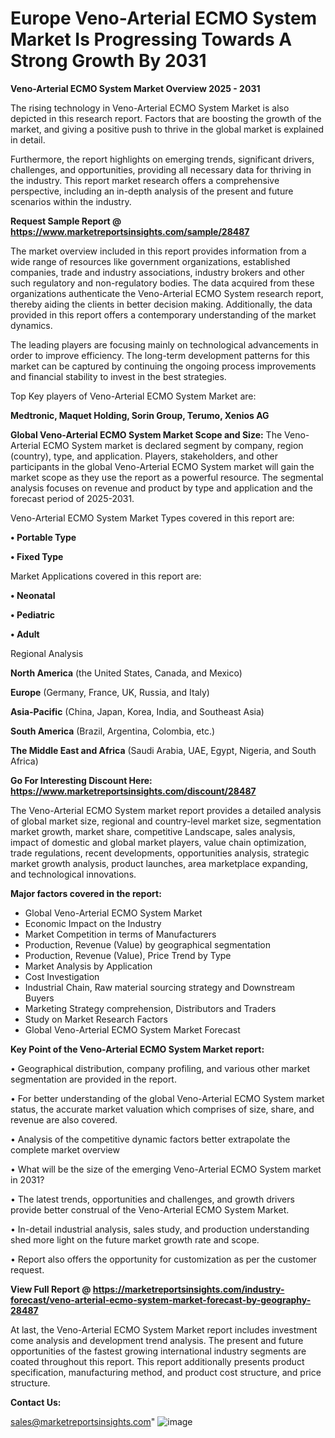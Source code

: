 # Europe Veno-Arterial ECMO System Market Is Progressing Towards A Strong Growth By 2031

<Strong> Veno-Arterial ECMO System Market Overview 2025 - 2031</strong>

The rising technology in Veno-Arterial ECMO System Market is also depicted in this research report. Factors that are boosting the growth of the market, and giving a positive push to thrive in the global market is explained in detail.

Furthermore, the report highlights on emerging trends, significant drivers, challenges, and opportunities, providing all necessary data for thriving in the industry. This report market research offers a comprehensive perspective, including an in-depth analysis of the present and future scenarios within the industry.

<strong>Request Sample Report @ <a href=https://www.marketreportsinsights.com/sample/28487>https://www.marketreportsinsights.com/sample/28487</a></strong>

The market overview included in this report provides information from a wide range of resources like government organizations, established companies, trade and industry associations, industry brokers and other such regulatory and non-regulatory bodies. The data acquired from these organizations authenticate the Veno-Arterial ECMO System research report, thereby aiding the clients in better decision making. Additionally, the data provided in this report offers a contemporary understanding of the market dynamics.

The leading players are focusing mainly on technological advancements in order to improve efficiency. The long-term development patterns for this market can be captured by continuing the ongoing process improvements and financial stability to invest in the best strategies.

Top Key players of Veno-Arterial ECMO System Market are:

<strong>Medtronic, Maquet Holding, Sorin Group, Terumo, Xenios AG</strong>

<strong><b>Global Veno-Arterial ECMO System Market Scope and Size:</b></strong>
The Veno-Arterial ECMO System market is declared segment by company, region (country), type, and application. Players, stakeholders, and other participants in the global Veno-Arterial ECMO System market will gain the market scope as they use the report as a powerful resource. The segmental analysis focuses on revenue and product by type and application and the forecast period of 2025-2031.

Veno-Arterial ECMO System Market Types covered in this report are:

<strong>• Portable Type

• Fixed Type</strong>

Market Applications covered in this report are:

<strong>• Neonatal

• Pediatric

• Adult</strong> 

Regional Analysis

<strong>North America</strong> (the United States, Canada, and Mexico)

<strong>Europe</strong> (Germany, France, UK, Russia, and Italy)

<strong>Asia-Pacific</strong> (China, Japan, Korea, India, and Southeast Asia)

<strong>South America</strong> (Brazil, Argentina, Colombia, etc.)

<strong>The Middle East and Africa</strong> (Saudi Arabia, UAE, Egypt, Nigeria, and South Africa)

<strong>Go For Interesting Discount Here: <a href=https://www.marketreportsinsights.com/discount/28487>https://www.marketreportsinsights.com/discount/28487</a></strong>

The Veno-Arterial ECMO System market report provides a detailed analysis of global market size, regional and country-level market size, segmentation market growth, market share, competitive Landscape, sales analysis, impact of domestic and global market players, value chain optimization, trade regulations, recent developments, opportunities analysis, strategic market growth analysis, product launches, area marketplace expanding, and technological innovations.

<strong><b>Major factors covered in the report:</b></strong>
<ul>
  <li>Global Veno-Arterial ECMO System Market </li>
  <li>Economic Impact on the Industry</li>
  <li>Market Competition in terms of Manufacturers</li>
  <li>Production, Revenue (Value) by geographical segmentation</li>
  <li>Production, Revenue (Value), Price Trend by Type</li>
  <li>Market Analysis by Application</li>
  <li>Cost Investigation</li>
  <li>Industrial Chain, Raw material sourcing strategy and Downstream Buyers</li>
  <li>Marketing Strategy comprehension, Distributors and Traders</li>
  <li>Study on Market Research Factors</li>
  <li>Global Veno-Arterial ECMO System Market Forecast</li>
</ul>

<strong><b>Key Point of the Veno-Arterial ECMO System Market report:</b></strong>

• Geographical distribution, company profiling, and various other market segmentation are provided in the report.

• For better understanding of the global Veno-Arterial ECMO System market status, the accurate market valuation which comprises of size, share, and revenue are also covered.

• Analysis of the competitive dynamic factors better extrapolate the complete market overview

• What will be the size of the emerging Veno-Arterial ECMO System market in 2031?

• The latest trends, opportunities and challenges, and growth drivers provide better construal of the Veno-Arterial ECMO System Market.

• In-detail industrial analysis, sales study, and production understanding shed more light on the future market growth rate and scope.

• Report also offers the opportunity for customization as per the customer request.

<strong><b>View Full Report @ <a href=https://marketreportsinsights.com/industry-forecast/veno-arterial-ecmo-system-market-forecast-by-geography-28487>https://marketreportsinsights.com/industry-forecast/veno-arterial-ecmo-system-market-forecast-by-geography-28487</a></b></strong>


At last, the Veno-Arterial ECMO System Market report includes investment come analysis and development trend analysis. The present and future opportunities of the fastest growing international industry segments are coated throughout this report. This report additionally presents product specification, manufacturing method, and product cost structure, and price structure.

<strong>Contact Us:</strong>

sales@marketreportsinsights.com"
![image](https://github.com/user-attachments/assets/cc6eca14-9769-48aa-a05e-2688c05133a1)
